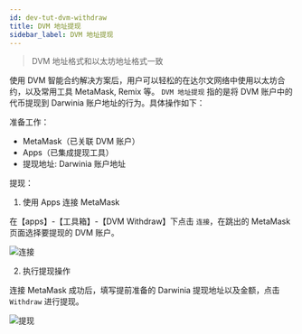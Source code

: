 ```yaml
---
id: dev-tut-dvm-withdraw
title: DVM 地址提现
sidebar_label: DVM 地址提现
---
```


> DVM 地址格式和以太坊地址格式一致

使用 DVM 智能合约解决方案后，用户可以轻松的在达尔文网络中使用以太坊合约，以及常用工具 MetaMask, Remix 等。
`DVM 地址提现` 指的是将 DVM 账户中的代币提现到 Darwinia 账户地址的行为。具体操作如下：

准备工作：

- MetaMask（已关联 DVM 账户）
- Apps（已集成提现工具）
- 提现地址: Darwinia 账户地址

提现：

1. 使用 Apps 连接 MetaMask

在【apps】-【工具箱】-【DVM Withdraw】下点击 `连接`，在跳出的 MetaMask 页面选择要提现的 DVM 账户。

![连接](assets/wiki-tut-dvm-withdraw-01.png)

2. 执行提现操作

连接 MetaMask 成功后，填写提前准备的 Darwinia 提现地址以及金额，点击 `Withdraw` 进行提现。

![提现](assets/wiki-tut-dvm-withdraw-02.png)